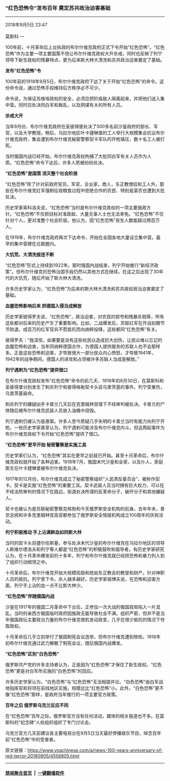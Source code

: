 ### “红色恐怖令”发布百年 奠定苏共政治迫害基础
------------------------

<div class="published">
 <span class="date" title="中国时间">
  <time datetime="2018-09-05T23:47:07+08:00">
   2018年9月5日 23:47
  </time>
 </span>
</div>
<br/>
<div class="wsw">
 <span class="dateline">
  莫斯科 —
 </span>
 <p>
  100年前，十月革命后上台执政的布尔什维克政府正式下令开始“红色恐怖”。“红色恐怖”作为主要一项主要国策不但让布尔什维克政权大开杀戒，同时也反映了列宁领导下新生政权的残暴特点，更为后来斯大林大清洗和苏共政治迫害奠定了基础。
 </p>
 <div class="wsw__embed">
 </div>
 <p>
  <strong>
   发布“红色恐怖”令
  </strong>
 </p>
 <p>
  100年前的1918年9月5日，布尔什维克政府下达了关于开始“红色恐怖”的命令。这份命令说，通过恐怖手段维持后方秩序必不可少。
 </p>
 <p>
  命令说，为保证苏维埃政权的安全，必须应把阶级敌人隔离起来，并把他们送入集中营。同时应处决同白军和叛乱，以及阴谋有关的所有人员。
 </p>
 <p>
  <strong>
   杀戒大开
  </strong>
 </p>
 <p>
  当年9月份，布尔什维克政府在圣彼得堡处决了500多名前沙皇政府的部长、军官，以及大学教授。稍后，乌拉尔地区叶卡捷琳堡的工人举行大规模集会抗议布尔什维克政府，集会遭到布尔什维克秘密警察契卡军队的开枪镇压，数十名工人被打死。
 </p>
 <p>
  当时俄国内战已经开始，布尔什维克政权拘捕了大批同白军有关人员作为人质。“红色恐怖”命令下达后，许多人质被纷纷处决。
 </p>
 <p>
  <strong>
   “红色恐怖”是国策
  </strong>
  <strong>
   消灭整个社会阶层
  </strong>
 </p>
 <p>
  “红色恐怖”除了针对前政府官员，军官，企业家，商人，东正教僧侣和工人外，那些在布尔什维克红军强制征收粮食过程中拒绝合作的农民、特别是富农也遭到大批处决。
 </p>
 <p>
  历史学家索科洛夫说，“红色恐怖”当时是布尔什维克政权的一项主要施政方针。“红色恐怖”不仅把目标对准政敌，大量无辜人士也无法幸免。“红色恐怖”不仅针对个人，更对准整个社会阶层。他认为，因“红色恐怖”丧生人数能超过两百万人。
 </p>
 <p>
  在1919年，布尔什维克政府再次下达命令，开始在全国各地大量设立集中营。最早的集中营建在北极圈内。
 </p>
 <p>
  <strong>
   大饥荒、大清洗接连不断
  </strong>
 </p>
 <p>
  “红色恐怖”形式上持续到1922年。那时俄国内战结束，列宁开始推行“新经济政策”。但布尔什维克的恐怖治国手段仍然以其他方式在继续。在这之后出现了30年代的大饥荒，随后开始了斯大林大清洗。
 </p>
 <p>
  许多历史学家认为，“红色恐怖”为后来的斯大林大清洗和苏共政权政治迫害奠定了基础。
 </p>
 <p>
  <strong>
   血腥恐怖影响后来
  </strong>
  <strong>
   把德国入侵当成解放
  </strong>
 </p>
 <p>
  历史学家彼得罗夫说，“红色恐怖”，政治迫害，对农民的掠夺和残暴杀戮等，所有这些都对后来的历史产生了重要影响。比如，二战爆发后，苏联红军在开战初期节节败退，成百万的红军官兵不愿抵抗而向纳粹投降，这些都同“红色恐怖”有关。
 </p>
 <p>
  彼得罗夫：“我深信，如果要是没有这些给民众造成巨大创伤，让民众难以忘记的血腥恐怖和迫害，当年同纳粹德国合作，为德国人提供服务的苏联人也不会那样多。正是这些恐怖和迫害，才导致很大一部分民众内心愤怒，才导致1941年，1942年的战争期间，德国人的进攻和占领被许多苏联人当成是解放。”
 </p>
 <p>
  <strong>
   列宁遇刺为“红色恐怖”提供借口
  </strong>
 </p>
 <p>
  在布尔什维克政权发布“红色恐怖”命令的前几天，1918年的8月30日，在莫斯科和圣彼得堡分别发生了刺杀列宁和彼得格勒契卡头目乌里茨基的事件。列宁受重伤，乌里茨基毙命。
 </p>
 <p>
  刺杀列宁的嫌疑凶手卡普兰几天后在克里姆林宫墙下不经审判被处决。卡普兰的尸体随后被布尔什维克武装人员放入油桶中烧毁。
 </p>
 <p>
  列宁遇刺仍被认为是悬案。许多人至今质疑几乎失明的卡普兰当时有能力向列宁开枪。一些历史学家甚至认为，列宁遇刺可能涉及布尔什维克内斗。但这两起事件为布尔什维克政权下令开始“红色恐怖”提供了借口。
 </p>
 <p>
  <strong>
   “红色恐怖”更早开始
  </strong>
  <strong>
   秘密警察是实施工具
  </strong>
 </p>
 <p>
  历史学家们认为，“红色恐怖”其实在更早之前就已开始。甚至十月革命后，布尔什维克政权就开始了各种迫害。1918年7月，俄国末代沙皇和全家，以及仆人，家庭医生在叶卡捷琳堡被布尔什维克处决。
 </p>
 <p>
  1917年的12月份，布尔什维克成立了秘密警察组织“人民肃反委员会”，被称作契卡。契卡是实施“红色恐怖”的重要工具。契卡武装人员当时拥有巨大权力，可以在不经法院审判的情况下在路边，街道处决所谓的反革命分子，破环分子和其他嫌疑人。
 </p>
 <p>
  契卡也被认为是苏联秘密警察克格勃和今天俄罗斯安全机构的前身。去年年末，普京总统和许多克里姆林宫高官都参加了俄罗斯安全情报机构成立100周年的庆祝活动。
 </p>
 <p>
  <strong>
   列宁积极推动
  </strong>
  <strong>
   手上沾满鲜血如同斯大林
  </strong>
 </p>
 <p>
  当时的契卡头目捷尔任斯基，参与处决末代沙皇的布尔什维克在乌拉尔地区的领导人斯维尔德洛夫和列宁等人都是“红色恐怖”的积极鼓吹和倡导者。有历史学家研究认为，在十月革命爆发前的十多年，列宁和布尔什维克就已经把恐怖和暴力列入到了组织行动纲领之中。
 </p>
 <p>
  十月革命后，布尔什维克开始大规模捣毁和抢劫东正教会的教堂和财产。针对神职人员的抵抗。列宁曾下令，杀人越多越好。历史学家祖博夫说，在恐怖和迫害方面，列宁手上沾的血一点不比斯大林少。
 </p>
 <p>
  <strong>
   “红色恐怖”伴随俄国内战
  </strong>
 </p>
 <p>
  沙皇在1917年的俄国二月革命中下台后，正参加一次大战的俄国政局陷入一片混乱，当时的亲西方俄国临时政府因施政无能导致社会不满。组织严密，但并不是当年俄国政坛主要政治力量的布尔什维克借机发动政变，几乎在很少抵抗的情况下夺取政权。
 </p>
 <p>
  十月革命后几乎立刻举行了俄国制宪会议选举，但布尔什维克遭到惨败。1918年初布尔什维克通过武力解散了制宪会议，随后俄国内战爆发。
 </p>
 <p>
  <strong>
   “红色恐怖”区别“白色恐怖”
  </strong>
 </p>
 <p>
  俄罗斯共产党的许多支持者认为，正是因为“红色恐怖”才保住了新生政权。“红色恐怖”更是对白军所实施的“白色恐怖”的回应。
 </p>
 <p>
  许多历史学家认为，“白色恐怖”与“红色恐怖”无法相提并论。“白色恐怖”由白军战地指挥官和将领在前线地区实施，规模远比“红色恐怖”小。此外，“白色恐怖”更不像“红色恐怖”那样，是政府当年推行的一项主要官方政策。
 </p>
 <p>
  <strong>
   百年之后
  </strong>
  <strong>
   俄罗斯乌克兰反应不同
  </strong>
 </p>
 <p>
  在“红色恐怖”百年之际，俄罗斯官方没有任何活动，媒体的相关报道也不多。在莫斯科的“纪念碑”人权组织组织了专门讨论会。
 </p>
 <p>
  乌克兰官方几天前建议各主要电视台在9月5日当天最好停播娱乐节目，悼念百年前“红色恐怖”中的受害者。
 </p>
</div>

原文链接：https://www.voachinese.com/a/news-100-years-anniversary-of-red-terror-20180905/4558805.html


------------------------
#### [禁闻聚合首页](https://github.com/gfw-breaker/banned-news/blob/master/README.md) &nbsp;|&nbsp;  [一键翻墙软件](https://github.com/gfw-breaker/nogfw/blob/master/README.md)